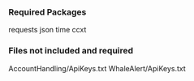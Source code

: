 ### Required Packages
requests
json
time
ccxt

### Files not included and required
AccountHandling/ApiKeys.txt
WhaleAlert/ApiKeys.txt

